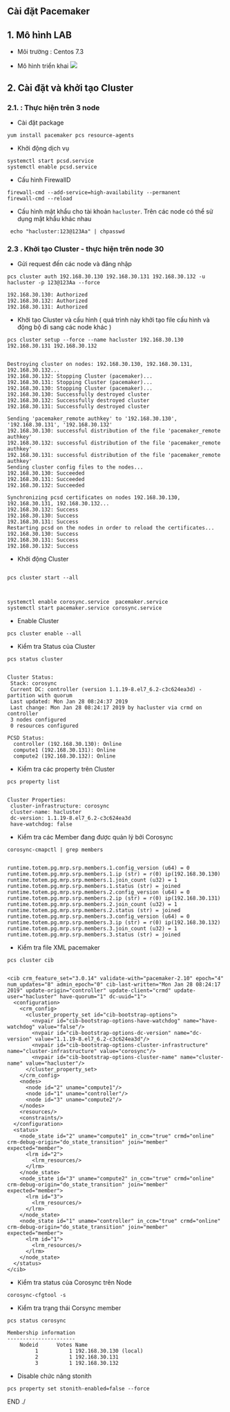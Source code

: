 ## Cài đặt Pacemaker

## 1. Mô hình LAB

- Môi trường : Centos 7.3

- Mô hình triển khai 
![](https://i.imgur.com/38GWAbf.png)


## 2. Cài đặt  và khởi tạo Cluster

### 2.1. : Thực hiện trên 3 node

- Cài đặt package
```
yum install pacemaker pcs resource-agents
```

- Khởi động dịch vụ
```
systemctl start pcsd.service
systemctl enable pcsd.service
```

- Cấu hình FirewallD
```
firewall-cmd --add-service=high-availability --permanent
firewall-cmd --reload
```

- Cấu hình mật khẩu cho tài khoản `hacluster`. Trên các node có thể sử dụng mật khẩu khác nhau 
```
 echo "hacluster:123@123Aa" | chpasswd
```

### 2.3 . Khởi tạo Cluster - thực hiện trên node 30

- Gửi request đến các node và đăng nhập
```
pcs cluster auth 192.168.30.130 192.168.30.131 192.168.30.132 -u hacluster -p 123@123Aa --force

192.168.30.130: Authorized
192.168.30.132: Authorized
192.168.30.131: Authorized

```

- Khởi tạo Cluster và cấu hình ( quá trình này khởi tạo file cấu hình và động bộ đi sang các node khác ) 
```
pcs cluster setup --force --name hacluster 192.168.30.130 192.168.30.131 192.168.30.132


Destroying cluster on nodes: 192.168.30.130, 192.168.30.131, 192.168.30.132...
192.168.30.132: Stopping Cluster (pacemaker)...
192.168.30.131: Stopping Cluster (pacemaker)...
192.168.30.130: Stopping Cluster (pacemaker)...
192.168.30.130: Successfully destroyed cluster
192.168.30.132: Successfully destroyed cluster
192.168.30.131: Successfully destroyed cluster

Sending 'pacemaker_remote authkey' to '192.168.30.130', '192.168.30.131', '192.168.30.132'
192.168.30.130: successful distribution of the file 'pacemaker_remote authkey'
192.168.30.132: successful distribution of the file 'pacemaker_remote authkey'
192.168.30.131: successful distribution of the file 'pacemaker_remote authkey'
Sending cluster config files to the nodes...
192.168.30.130: Succeeded
192.168.30.131: Succeeded
192.168.30.132: Succeeded

Synchronizing pcsd certificates on nodes 192.168.30.130, 192.168.30.131, 192.168.30.132...
192.168.30.132: Success
192.168.30.130: Success
192.168.30.131: Success
Restarting pcsd on the nodes in order to reload the certificates...
192.168.30.130: Success
192.168.30.131: Success
192.168.30.132: Success

```

- Khởi động Cluster
```

pcs cluster start --all



systemctl enable corosync.service  pacemaker.service
systemctl start pacemaker.service corosync.service

```

- Enable Cluster
```
pcs cluster enable --all
```

- Kiểm tra Status của Cluster
```
pcs status cluster 


Cluster Status:
 Stack: corosync
 Current DC: controller (version 1.1.19-8.el7_6.2-c3c624ea3d) - partition with quorum
 Last updated: Mon Jan 28 08:24:37 2019
 Last change: Mon Jan 28 08:24:17 2019 by hacluster via crmd on controller
 3 nodes configured
 0 resources configured

PCSD Status:
  controller (192.168.30.130): Online
  compute1 (192.168.30.131): Online
  compute2 (192.168.30.132): Online
```

- Kiểm tra các property trên Cluster 
```
pcs property list 


Cluster Properties:
 cluster-infrastructure: corosync
 cluster-name: hacluster
 dc-version: 1.1.19-8.el7_6.2-c3c624ea3d
 have-watchdog: false

```


- Kiểm tra các Member đang được quản lý bởi Corosync
```
corosync-cmapctl | grep members


runtime.totem.pg.mrp.srp.members.1.config_version (u64) = 0
runtime.totem.pg.mrp.srp.members.1.ip (str) = r(0) ip(192.168.30.130) 
runtime.totem.pg.mrp.srp.members.1.join_count (u32) = 1
runtime.totem.pg.mrp.srp.members.1.status (str) = joined
runtime.totem.pg.mrp.srp.members.2.config_version (u64) = 0
runtime.totem.pg.mrp.srp.members.2.ip (str) = r(0) ip(192.168.30.131) 
runtime.totem.pg.mrp.srp.members.2.join_count (u32) = 1
runtime.totem.pg.mrp.srp.members.2.status (str) = joined
runtime.totem.pg.mrp.srp.members.3.config_version (u64) = 0
runtime.totem.pg.mrp.srp.members.3.ip (str) = r(0) ip(192.168.30.132) 
runtime.totem.pg.mrp.srp.members.3.join_count (u32) = 1
runtime.totem.pg.mrp.srp.members.3.status (str) = joined

```

- Kiểm tra file XML  pacemaker
```
pcs cluster cib


<cib crm_feature_set="3.0.14" validate-with="pacemaker-2.10" epoch="4" num_updates="8" admin_epoch="0" cib-last-written="Mon Jan 28 08:24:17 2019" update-origin="controller" update-client="crmd" update-user="hacluster" have-quorum="1" dc-uuid="1">
  <configuration>
    <crm_config>
      <cluster_property_set id="cib-bootstrap-options">
        <nvpair id="cib-bootstrap-options-have-watchdog" name="have-watchdog" value="false"/>
        <nvpair id="cib-bootstrap-options-dc-version" name="dc-version" value="1.1.19-8.el7_6.2-c3c624ea3d"/>
        <nvpair id="cib-bootstrap-options-cluster-infrastructure" name="cluster-infrastructure" value="corosync"/>
        <nvpair id="cib-bootstrap-options-cluster-name" name="cluster-name" value="hacluster"/>
      </cluster_property_set>
    </crm_config>
    <nodes>
      <node id="2" uname="compute1"/>
      <node id="1" uname="controller"/>
      <node id="3" uname="compute2"/>
    </nodes>
    <resources/>
    <constraints/>
  </configuration>
  <status>
    <node_state id="2" uname="compute1" in_ccm="true" crmd="online" crm-debug-origin="do_state_transition" join="member" expected="member">
      <lrm id="2">
        <lrm_resources/>
      </lrm>
    </node_state>
    <node_state id="3" uname="compute2" in_ccm="true" crmd="online" crm-debug-origin="do_state_transition" join="member" expected="member">
      <lrm id="3">
        <lrm_resources/>
      </lrm>
    </node_state>
    <node_state id="1" uname="controller" in_ccm="true" crmd="online" crm-debug-origin="do_state_transition" join="member" expected="member">
      <lrm id="1">
        <lrm_resources/>
      </lrm>
    </node_state>
  </status>
</cib>

```

- Kiểm tra status của Corosync trên Node
```
corosync-cfgtool -s
```

- Kiểm tra trạng thái Corsync member
```
pcs status corosync

Membership information
----------------------
    Nodeid      Votes Name
         1          1 192.168.30.130 (local)
         2          1 192.168.30.131
         3          1 192.168.30.132

```


- Disable  chức năng stonith

```
pcs property set stonith-enabled=false --force

```


END ./
